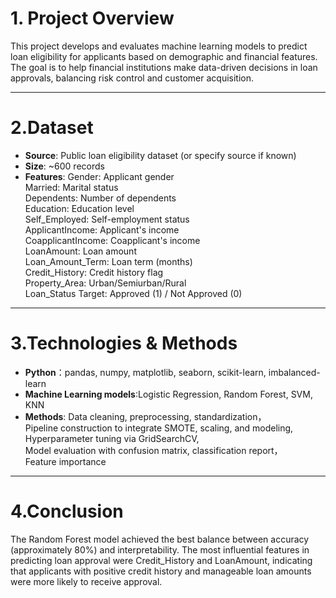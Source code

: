 # 1. Project Overview
This project develops and evaluates machine learning models to predict loan eligibility for applicants based on demographic and financial features. The goal is to help financial institutions make data-driven decisions in loan approvals, balancing risk control and customer acquisition.

---
# 2.Dataset
- **Source**: Public loan eligibility dataset (or specify source if known)
- **Size**: ~600 records
- **Features**:
Gender:	Applicant gender<br>
Married:	Marital status<br>
Dependents:	Number of dependents<br>
Education:	Education level<br>
Self_Employed:	Self-employment status<br>
ApplicantIncome:	Applicant's income<br>
CoapplicantIncome:	Coapplicant's income<br>
LoanAmount:	Loan amount<br>
Loan_Amount_Term:	Loan term (months)<br>
Credit_History:	Credit history flag<br>
Property_Area:	Urban/Semiurban/Rural<br>
Loan_Status	Target: Approved (1) / Not Approved (0)<br>

---
# 3.Technologies & Methods
- **Python**：pandas, numpy, matplotlib, seaborn, scikit-learn, imbalanced-learn
- **Machine Learning models**:Logistic Regression, Random Forest, SVM, KNN 
- **Methods**:
Data cleaning, preprocessing, standardization，<br>
Pipeline construction to integrate SMOTE, scaling, and modeling, <br>
Hyperparameter tuning via GridSearchCV,<br>
Model evaluation with confusion matrix, classification report，<br>
Feature importance

---
# 4.Conclusion
The Random Forest model achieved the best balance between accuracy (approximately 80%) and interpretability.
The most influential features in predicting loan approval were Credit_History and LoanAmount, indicating that applicants with positive credit history and manageable loan amounts were more likely to receive approval.

